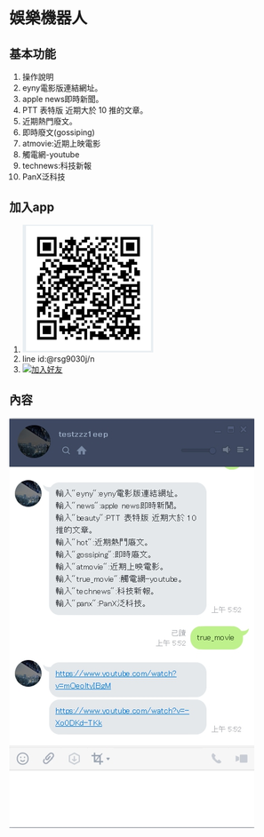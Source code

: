 # 娛樂機器人
## 基本功能  
1.	操作說明
2.	eyny電影版連結網址。
3.	apple news即時新聞。
4.	PTT 表特版 近期大於 10 推的文章。
5.	近期熱門廢文。
6.	即時廢文(gossiping)
7.	atmovie:近期上映電影
8.	觸電網-youtube
9.	technews:科技新報
10. PanX泛科技
    
## 加入app
1. ![image](https://github.com/zzz1eep/beeapple/blob/master/1527737178815.jpg)
2. line id:@rsg9030j/n
3. <a href="https://line.me/R/ti/p/%40rsg9030j"><img height="36" border="0" alt="加入好友" src="https://scdn.line-apps.com/n/line_add_friends/btn/zh-Hant.png"></a>
## 內容
![image](https://github.com/zzz1eep/beeapple/blob/master/1527738418928.jpg)
